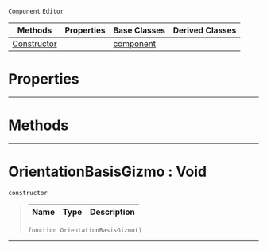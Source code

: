  `Component` `Editor`



|Methods|Properties|Base Classes|Derived Classes|
|---|---|---|---|
|[ Constructor](https://github.com/zeroengineteam/ZeroDocs/blob/master/code_reference/class_reference/orientationbasisgizmo.markdown#orientationbasisgizmo-vo)| |[component](https://github.com/zeroengineteam/ZeroDocs/blob/master/code_reference/class_reference/component.markdown)| |


 #  Properties


---  
 #  Methods


---  
 #  OrientationBasisGizmo : Void

 `constructor`

> 
> |Name|Type|Description|
> |---|---|---|
> ``` lang=cpp, name=Nada
> function OrientationBasisGizmo()
> ``` 


---  
 

 